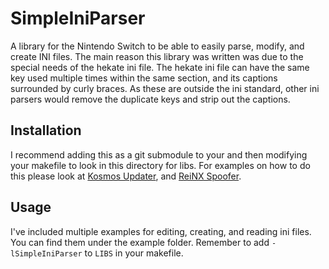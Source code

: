 # SimpleIniParser

A library for the Nintendo Switch to be able to easily parse, modify, and create INI files. The main reason this library was written was due to the special needs of the hekate ini file. The hekate ini file can have the same key used multiple times within the same section, and its captions surrounded by curly braces. As these are outside the ini standard, other ini parsers would remove the duplicate keys and strip out the captions.

## Installation

I recommend adding this as a git submodule to your and then modifying your makefile to look in this directory for libs. For examples on how to do this please look at [Kosmos Updater](https://github.com/AtlasNX/Kosmos-Updater), and [ReiNX Spoofer](https://github.com/StevenMattera/ReiNX-Spoofer).

## Usage

I've included multiple examples for editing, creating, and reading ini files. You can find them under the example folder. Remember to add `-lSimpleIniParser` to `LIBS` in your makefile.
